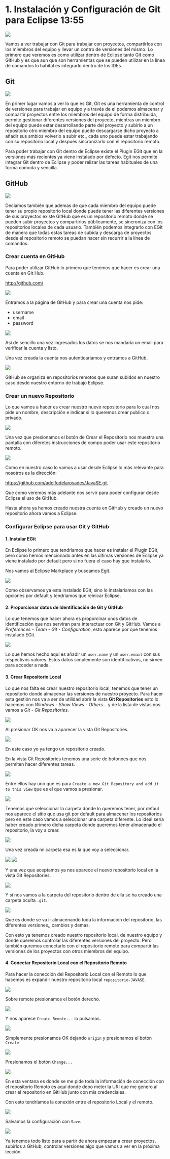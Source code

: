 # 1. Instalación y Configuración de Git para Eclipse 13:55

<img src="images/01-01.png">

Vamos a ver trabajar con Git para trabajar con proyectos, compartirlos con los miembros del equipo y llevar un contro de versiones del mismo. Lo primero que veremos es como utilizar dentro de Eclipse tanto Git como GitHub y es que aun que son herramientas que se pueden utilizar en la línea de comandos lo habital es integrarlo dentro de los IDEs. 

## Git

<img src="images/01-02.png">

En primer lugar vamos a ver lo que es Git, Git es una herramienta de control de versiones para trabajar en equipo y a través de el podemos almacenar y compartir proyectos entre los miembros del equipo de forma distribuida, permite gestionar diferentes versiones del proyecto, mientras un miembro del equipo puede estar desarrollando parte del proyecto y subirlo a un repositorio otro miembro del equipo puede descargarse dicho proyecto a añadir sus ambios volverlo a subir etc., cada uno puede estar trabajando con su repositorio local y después sincronizarlo con el repositorio remoto.

Para poder trabajar con Git dentro de Eclipse existe el Plugin EGit que en la versiones más recientes ya viene instalado por defecto. Egit nos permite integrar Git dentro de Eclipse y poder relizar las tareas habituales de una forma comoda y sencilla.

## GitHub

<img src="images/01-03.png">

Deciamos también que ademas de que cada miembro del equipo puede tener su propio repositorio local donde puede tener las diferentes versiones de sus proyectos existe GitHub que es un repositorio remoto donde se pueden subir proyectos y compartirlos públicamente, se sincroniza con los repositorios locales de cada usuario. También podemos integrarlo con EGit de manera que todas estas tareas de subida y descarga de proyectos desde el repositorio remoto se puedan hacer sin recurrir a la línea de comandos. 

### Crear cuenta en GitHub

Para poder utilizar GitHub lo primero que tenemos que hacer es crear una cuenta en Git Hub.

http://github.com/

<img src="images/01-04.png">

Entramos a la página de GitHub y para crear una cuenta nos pide:

* username
* email
* password

<img src="images/01-05.png">

Así de sencillo una vez ingresados los datos se nos mandaría un email para verificar la cuenta y listo.

Una vez creada la cuenta nos autenticariamos y entramos a GitHub.

<img src="images/01-06.png">

GitHub se organiza en repositorios remotos que suran subidos en nuestro caso desde nuestro entorno de trabajo Eclipse. 

### Crear un nuevo Repositorio

Lo que vamos a hacer es crear nuestro nuevo repositorio para lo cual nos pide un nombre, descripción e indicar si lo queremos crear publico o privado.

<img src="images/01-07.png">

Una vez que presionamos el botón de Crear el Repositorio nos muestra una pantalla con diferetes instrucciones de compo poder usar este repositorio remoto.

<img src="images/01-08.png">

Como en nuestro caso lo vamos a usar desde Eclipse lo más relevante para nosotros es la dirección:

https://github.com/adolfodelarosades/JavaSE.git

Que como veremos más adelante nos servir para poder configurar desde Eclipse el uso de GitHub.

Hasta ahora ya hemos creado nuestra cuenta en GitHub y creado un nuevo repositorio ahora vamos a Eclipse.

### Configurar Eclipse para usar Git y GitHub

#### 1. Instalar EGit

En Eclipse lo primero que tendríamos que hacer es instalar el Plugin EGit, pero como hemos mencionado antes en las últimas versiones de Eclipse ya viene instalado por default pero si no fuera el caso hay que instalarlo. 

Nos vamos al Eclipse Markplace y buscamos Egit.

<img src="images/01-09.png">

Como observamos ya esta instalado EGit, sino lo instalariamos con las opciones por default y tendríamos que reinicar Eclipse.

#### 2. Proporcionar datos de Identificación de Git y GitHub

Lo que tenemos que hacer ahora es proporcinar unos datos de identificación que nos serviran para interactuar con Git y GitHub. Vamos a *Preferences - Team - Git - Configuration*, esto aparece por que tenemos instalado EGit.

<img src="images/01-10.png">

Lo que hemos hecho aquí es añadir un `user.name` y un `user.email` con sus respectivos valores. Estos datos simplemente son idenfificativos, no sirven para acceder a nada.

#### 3. Crear Repositorio Local

Lo que nos falta es crear nuestro repositorio local, tenemos que tener un repositorio donde almacenar las versiones de nuestro proyecto. Para hacer esta gestión nos va a ser de utilidad abrir la vista **Git Repositories** esto lo hacemos con *Windows - Show Views - Others...* y de la lista de vistas nos vamos a *Git - Git Repositories*.

<img src="images/01-11.png">

Al presionar OK nos va a aparecer la vista Git Repositories.

<img src="images/01-12.png">

En este caso yo ya tengo un repositorio creado.

En la vista Git Repositories tenemos una serie de botonoes que nos permiten hacer diferentes tareas.

<img src="images/01-13.png">

Entre ellos hay uno que es para `Create a new Git Repository and add it to this view` que es el que vamos a presionar.

<img src="images/01-14.png">

Tenemos que seleccionar la carpeta donde lo queremos tener, por defaul nos aparece el sitio que usa git por default para almacenar los repositorios pero en este caso vamos a seleccionar una carpeta diferente. Lo ideal sería haber creado primero dicha carpeta donde queremos tener almacenado el repositorio, la voy a crear.

<img src="images/01-15.png">

Una vez creada mi carpeta esa es la que voy a seleccionar.

<img src="images/01-16.png">

<img src="images/01-17.png">

Y una vez que aceptamos ya nos aparece el nuevo repositorio local en la vista Git Repositories.

<img src="images/01-18.png">

Y si nos vamos a la carpeta del repositorio dentro de ella se ha creado una carpeta oculta `.git`.

<img src="images/01-19.png">

Que es donde se va ir almacenando toda la información del repositorio, las diferentes versiones,, cambios y demas.

Con esto ya tenemos creado nuestro repositorio local, de nuestro equipo y donde queremos controlar las diferentes versiones del proyecto. Pero también quremos conectarlo con el repositorio remoto para compartir las versiones de los proyectos con otros miembros del equipo.

#### 4. Conectar Repositorio Local con el Repositorio Remoto

Para hacer la conección del Repositorio Local con el Remoto lo que hacemos es expandir nuestro repositorio local `repositorio-JAVASE`.

<img src="images/01-20.png">

Sobre remote presionamos el botón derecho.

<img src="images/01-21.png">

Y nos aparece `Create Remote...` lo pulsamos.

<img src="images/01-22.png">

Simplemente presionamos OK dejando `origin` y presionamos el botón `Create`

<img src="images/01-23.png">

Presionamos el botón `Change...`

<img src="images/01-24.png">

En esta ventana es donde se me pide toda la información de conección con el repositorio Remoto es aquí donde debo meter la URI que me genero al crear el repositorio en GitHub junto con mis credenciales.

Con esto tendríamos la conexión entre el repositorio Local y el remoto.

<img src="images/01-26.png">

Salvamos la configuración con `Save`.

<img src="images/01-27.png">

Ya tenemos todo listo para a partir de ahora empezar a crear proyectos, subirlos a GitHub, controlar versiones algo que vamos a ver en la próxima lección.


